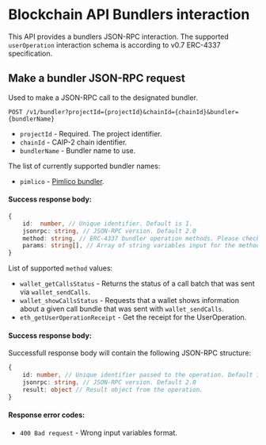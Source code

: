 # Blockchain API Bundlers interaction

This API provides a bundlers JSON-RPC interaction. 
The supported `userOperation` interaction schema is according to v0.7 ERC-4337 specification.

## Make a bundler JSON-RPC request

Used to make a JSON-RPC call to the designated bundler.

`POST /v1/bundler?projectId={projectId}&chainId={chainId}&bundler={bundlerName}`

* `projectId` - Required. The project identifier.
* `chainId` - CAIP-2 chain identifier.
* `bundlerName` - Bundler name to use.

The list of currently supported bundler names: 
* `pimlico` - [Pimlico bundler](https://docs.pimlico.io/permissionless/reference/bundler-actions/sendUserOperation).

#### Success response body:

```typescript
{
    id:  number, // Unique identifier. Default is 1.
    jsonrpc: string, // JSON-RPC version. Default 2.0
    method: string, // ERC-4337 bundler operation methods. Please check supported methods below.
    params: string[], // Array of string variables input for the method.
}
```

List of supported `method` values:
* `wallet_getCallsStatus` - Returns the status of a call batch that was sent via `wallet_sendCalls`.
* `wallet_showCallsStatus` - Requests that a wallet shows information about a given call bundle that was sent with `wallet_sendCalls`.
* `eth_getUserOperationReceipt` - Get the receipt for the UserOperation.

#### Success response body:

Successfull response body will contain the following JSON-RPC structure:

```typescript
{
    id: number, // Unique identifier passed to the operation. Default is 1.
    jsonrpc: string, // JSON-RPC version. Default 2.0
    result: object // Result object from the operation.
}
```

#### Response error codes:

* `400 Bad request` - Wrong input variables format.

